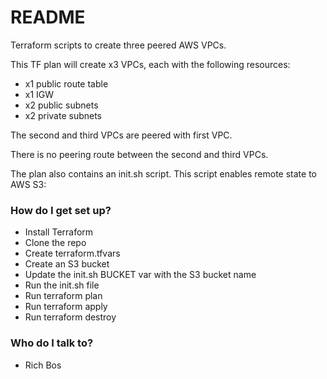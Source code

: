 # README #

Terraform scripts to create three peered AWS VPCs.

This TF plan will create x3 VPCs, each with the following resources:

* x1 public route table
* x1 IGW
* x2 public subnets
* x2 private subnets

The second and third VPCs are peered with first VPC.

There is no peering route between the second and third VPCs.

The plan also contains an init.sh script. This script enables remote state to AWS S3:

### How do I get set up? ###

* Install Terraform
* Clone the repo
* Create terraform.tfvars
* Create an S3 bucket
* Update the init.sh BUCKET var with the S3 bucket name
* Run the init.sh file
* Run terraform plan
* Run terraform apply
* Run terraform destroy

### Who do I talk to? ###

* Rich Bos